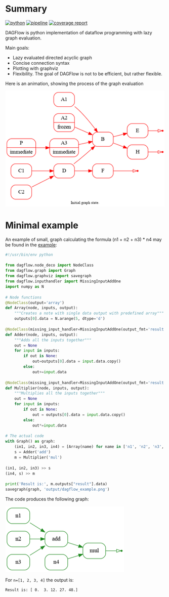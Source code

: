 # Summary

[![python](https://img.shields.io/badge/python-3.10-purple.svg)](https://www.python.org/)
[![pipeline](https://git.jinr.ru/dag-computing/dag-flow/badges/master/pipeline.svg)](https://git.jinr.ru/dag-computing/dag-flow/commits/master)
[![coverage report](https://git.jinr.ru/dag-computing/dag-flow/badges/master/coverage.svg)](https://git.jinr.ru/dag-computing/dag-flow/-/commits/master)
<!--- Uncomment here after adding docs!
[![pages](https://img.shields.io/badge/pages-link-white.svg)](http://dag-computing.pages.jinr.ru/dag-flow)
-->

DAGFlow is python implementation of dataflow programming with lazy graph evaluation.

Main goals:
*  Lazy evaluated directed acyclic graph
*  Concise connection syntax
*  Plotting with graphviz
*  Flexibility. The goal of DAGFlow is not to be efficient, but rather flexible.

Here is an animation, showing the process of the graph evaluation

![Image](example/graph_evaluation.gif)

# Minimal example
An example of small, graph calculating the formula (n1 + n2 + n3) * n4 may be
found in the [example](example/example.py):
```python
#!/usr/bin/env python

from dagflow.node_deco import NodeClass
from dagflow.graph import Graph
from dagflow.graphviz import savegraph
from dagflow.inputhandler import MissingInputAddOne
import numpy as N

# Node functions
@NodeClass(output='array')
def Array(node, inputs, output):
    """Creates a note with single data output with predefined array"""
    outputs[0].data = N.arange(5, dtype='d')

@NodeClass(missing_input_handler=MissingInputAddOne(output_fmt='result'))
def Adder(node, inputs, output):
    """Adds all the inputs together"""
    out = None
    for input in inputs:
        if out is None:
            out=outputs[0].data = input.data.copy()
        else:
            out+=input.data

@NodeClass(missing_input_handler=MissingInputAddOne(output_fmt='result'))
def Multiplier(node, inputs, output):
    """Multiplies all the inputs together"""
    out = None
    for input in inputs:
        if out is None:
            out = outputs[0].data = input.data.copy()
        else:
            out*=input.data

# The actual code
with Graph() as graph:
    (in1, in2, in3, in4) = [Array(name) for name in ['n1', 'n2', 'n3', 'n4']]
    s = Adder('add')
    m = Multiplier('mul')

(in1, in2, in3) >> s
(in4, s) >> m

print('Result is:', m.outputs["result"].data)
savegraph(graph, 'output/dagflow_example.png')
```

The code produces the following graph:

![Image](example/dagflow_example.png)

For `n=[1, 2, 3, 4]` the output is:
```
Result is: [ 0.  3. 12. 27. 48.]
```
